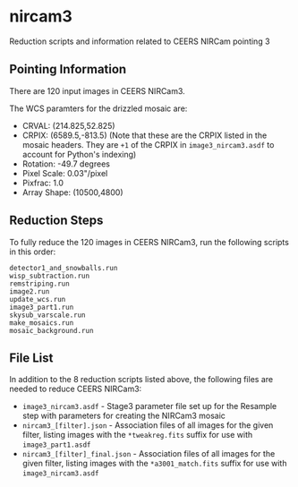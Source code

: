 # nircam3

Reduction scripts and information related to CEERS NIRCam pointing 3

## Pointing Information

There are 120 input images in CEERS NIRCam3. 

The WCS paramters for the drizzled mosaic are:

* CRVAL: (214.825,52.825)  
* CRPIX: (6589.5,-813.5)  (Note that these are the CRPIX listed in the mosaic
  headers. They are `+1` of the CRPIX in `image3_nircam3.asdf` to account for 
  Python's indexing)  
* Rotation: -49.7 degrees 
* Pixel Scale: 0.03"/pixel
* Pixfrac: 1.0
* Array Shape: (10500,4800)


## Reduction Steps

To fully reduce the 120 images in CEERS NIRCam3, run the following scripts
in this order:

```
detector1_and_snowballs.run
wisp_subtraction.run
remstriping.run
image2.run
update_wcs.run
image3_part1.run
skysub_varscale.run
make_mosaics.run
mosaic_background.run
```

## File List

In addition to the 8 reduction scripts listed above, the following files 
are needed to reduce CEERS NIRCam3:

* `image3_nircam3.asdf` - Stage3 parameter file set up for the Resample step
  with parameters for creating the NIRCam3 mosaic
* `nircam3_[filter].json` - Association files of all images for the given 
  filter, listing images with the `*tweakreg.fits` suffix for use with 
  `image3_part1.asdf`
* `nircam3_[filter]_final.json` - Association files of all images for the 
  given filter, listing images with the `*a3001_match.fits` suffix for use
  with `image3_nircam3.asdf`

